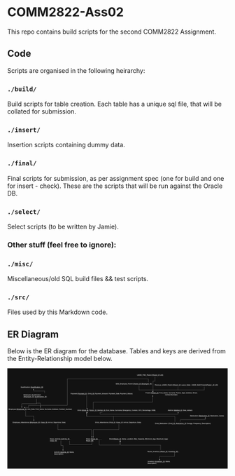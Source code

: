# COMM2822-Ass02 
This repo contains build scripts for the second COMM2822 Assignment.
## Code
 Scripts are organised in the following heirarchy:
 ### `./build/` 
 Build scripts for table creation. Each table has a unique sql file, that will be collated for submission. 
 ### `./insert/`
 Insertion scripts containing dummy data.
 ### `./final/`
 Final scripts for submission, as per assignment spec (one for build and one for insert - check). These are the scripts that will be run against the Oracle DB.

 ### `./select/`
 Select scripts (to be written by Jamie).

 ### Other stuff (feel free to ignore):
 ### `./misc/`
 Miscellaneous/old SQL build files && test scripts.

 ### `./src/`
 Files used by this Markdown code.

## ER Diagram
Below is the ER diagram for the database. Tables and keys are derived from the Entity-Relationship model below.

![ER Diagram](src/ERDiagram.png)
